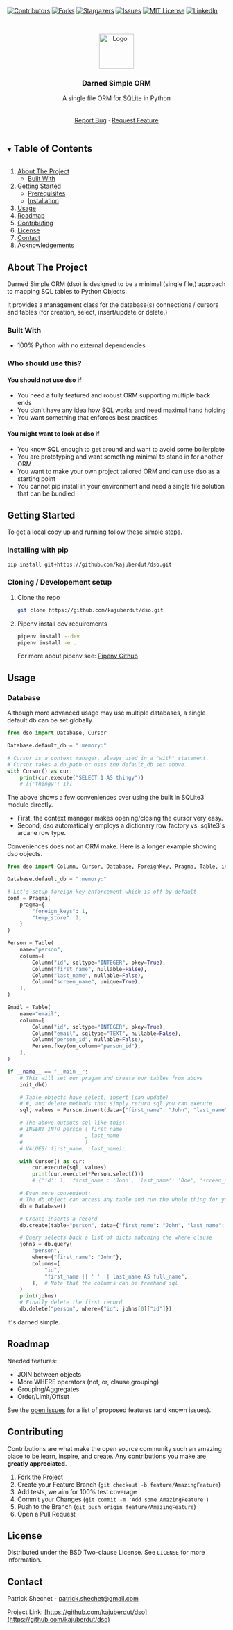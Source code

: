 <!--
*** Thanks for checking out the Best-README-Template. If you have a suggestion
*** that would make this better, please fork the repo and create a pull request
*** or simply open an issue with the tag "enhancement".
*** Thanks again! Now go create something AMAZING! :D
***
***
***
*** To avoid retyping too much info. Do a search and replace for the following:
*** kajuberdut, dso, twitter_handle, patrick.shechet@gmail.com, Darned Simple ORM, A single file ORM for SQLite in Python
-->



<!-- PROJECT SHIELDS -->
<!--
*** I'm using markdown "reference style" links for readability.
*** Reference links are enclosed in brackets [ ] instead of parentheses ( ).
*** See the bottom of this document for the declaration of the reference variables
*** for contributors-url, forks-url, etc. This is an optional, concise syntax you may use.
*** https://www.markdownguide.org/basic-syntax/#reference-style-links
-->
[![Contributors][contributors-shield]][contributors-url]
[![Forks][forks-shield]][forks-url]
[![Stargazers][stars-shield]][stars-url]
[![Issues][issues-shield]][issues-url]
[![MIT License][license-shield]][license-url]
[![LinkedIn][linkedin-shield]][linkedin-url]



<!-- PROJECT LOGO -->
<br />
<p align="center">
  <a href="https://github.com/kajuberdut/dso">
    <img src="images/logo.png" alt="Logo" width="80" height="80">
  </a>

  <h3 align="center">Darned Simple ORM</h3>

  <p align="center">
    A single file ORM for SQLite in Python
    <br />
    <!-- <a href="https://github.com/kajuberdut/dso"><strong>Explore the docs »</strong></a> -->
    <br />
    <br />
    <!-- <a href="https://github.com/kajuberdut/dso">View Demo</a> -->
    <!-- · -->
    <a href="https://github.com/kajuberdut/dso/issues">Report Bug</a>
    ·
    <a href="https://github.com/kajuberdut/dso/issues">Request Feature</a>
  </p>
</p>



<!-- TABLE OF CONTENTS -->
<details open="open">
  <summary><h2 style="display: inline-block">Table of Contents</h2></summary>
  <ol>
    <li>
      <a href="#about-the-project">About The Project</a>
      <ul>
        <li><a href="#built-with">Built With</a></li>
      </ul>
    </li>
    <li>
      <a href="#getting-started">Getting Started</a>
      <ul>
        <li><a href="#prerequisites">Prerequisites</a></li>
        <li><a href="#installation">Installation</a></li>
      </ul>
    </li>
    <li><a href="#usage">Usage</a></li>
    <li><a href="#roadmap">Roadmap</a></li>
    <li><a href="#contributing">Contributing</a></li>
    <li><a href="#license">License</a></li>
    <li><a href="#contact">Contact</a></li>
    <li><a href="#acknowledgements">Acknowledgements</a></li>
  </ol>
</details>



<!-- ABOUT THE PROJECT -->
## About The Project

Darned Simple ORM (dso) is designed to be a minimal (single file,) approach to mapping SQL tables to Python Objects.

It provides a management class for the database(s) connections / cursors and tables (for creation, select, insert/update or delete.)


### Built With

* 100% Python with no external dependencies

### Who should use this?
#### You should **not** use dso if
* You need a fully featured and robust ORM supporting multiple back ends
* You don't have any idea how SQL works and need maximal hand holding
* You want something that enforces best practices

#### You might want to look at dso if
* You know SQL enough to get around and want to avoid some boilerplate
* You are prototyping and want something minimal to stand in for another ORM
* You want to make your own project tailored ORM and can use dso as a starting point
* You cannot pip install in your environment and need a single file solution that can be bundled

<!-- GETTING STARTED -->
## Getting Started

To get a local copy up and running follow these simple steps.

### Installing with pip

  ```sh
  pip install git+https://github.com/kajuberdut/dso.git
  ```

### Cloning / Developement setup

1. Clone the repo
   ```sh
   git clone https://github.com/kajuberdut/dso.git
   ```
2. Pipenv install dev requirements
   ```sh
   pipenv install --dev
   pipenv install -e .
   ```
   For more about pipenv see: [Pipenv Github](https://github.com/pypa/pipenv)



<!-- USAGE EXAMPLES -->
## Usage

### Database
Although more advanced usage may use multiple databases, a single default db can be set globally.

```python
from dso import Database, Cursor

Database.default_db = ":memory:"

# Cursor is a context manager, always used in a "with" statement.
# Cursor takes a db_path or uses the default_db set above.
with Cursor() as cur:
    print(cur.execute("SELECT 1 AS thingy"))
    # [{'thingy': 1}]
```

The above shows a few conveniences over using the built in SQLite3 module directly. 
* First, the context manager makes opening/closing the cursor very easy. 
* Second, dso automatically employs a dictionary row factory vs. sqlite3's arcane row type.

Conveniences does not an ORM make. Here is a longer example showing dso objects.

```python
from dso import Column, Cursor, Database, ForeignKey, Pragma, Table, init_db

Database.default_db = ":memory:"

# Let's setup foreign key enforcement which is off by default
conf = Pragma(
    pragma={
        "foreign_keys": 1,
        "temp_store": 2,
    }
)

Person = Table(
    name="person",
    column=[
        Column("id", sqltype="INTEGER", pkey=True),
        Column("first_name", nullable=False),
        Column("last_name", nullable=False),
        Column("screen_name", unique=True),
    ],
)

Email = Table(
    name="email",
    column=[
        Column("id", sqltype="INTEGER", pkey=True),
        Column("email", sqltype="TEXT", nullable=False),
        Column("person_id", nullable=False),
        Person.fkey(on_column="person_id"),
    ],
)

if __name__ == "__main__":
    # This will set our pragam and create our tables from above
    init_db()

    # Table objects have select, insert (can update)
    # #, and delete methods that simply return sql you can execute
    sql, values = Person.insert(data={"first_name": "John", "last_name": "Doe"})

    # The above outputs sql like this:
    # INSERT INTO person ( first_name
    #                    , last_name
    #                    )
    # VALUES(:first_name, :last_name);

    with Cursor() as cur:
        cur.execute(sql, values)
        print(cur.execute(*Person.select()))
        # {'id': 1, 'first_name': 'John', 'last_name': 'Doe', 'screen_name': None}

    # Even more convenient:
    # The db object can access any table and run the whole thing for you.
    db = Database()

    # Create inserts a record
    db.create(table="person", data={"first_name": "John", "last_name": "Doe"})

    # Query selects back a list of dicts matching the where clause
    johns = db.query(
        "person",
        where={"first_name": "John"},
        columns=[
            "id",
            "first_name || ' ' || last_name AS full_name",
        ],  # Note that the columns can be freehand sql
    )
    print(johns)
    # Finally delete the first record
    db.delete("person", where={"id": johns[0]["id"]})

```

It's darned simple.


<!-- ROADMAP -->
## Roadmap

Needed features:
* JOIN between objects
* More WHERE operators (not, or, clause grouping)
* Grouping/Aggregates
* Order/Limit/Offset

See the [open issues](https://github.com/kajuberdut/dso/issues) for a list of proposed features (and known issues).



<!-- CONTRIBUTING -->
## Contributing

Contributions are what make the open source community such an amazing place to be learn, inspire, and create. Any contributions you make are **greatly appreciated**.

1. Fork the Project
2. Create your Feature Branch (`git checkout -b feature/AmazingFeature`)
3. Add tests, we aim for 100% test coverage
4. Commit your Changes (`git commit -m 'Add some AmazingFeature'`)
5. Push to the Branch (`git push origin feature/AmazingFeature`)
6. Open a Pull Request



<!-- LICENSE -->
## License

Distributed under the BSD Two-clause License. See `LICENSE` for more information.



<!-- CONTACT -->
## Contact

Patrick Shechet - patrick.shechet@gmail.com

Project Link: [https://github.com/kajuberdut/dso](https://github.com/kajuberdut/dso)




<!-- MARKDOWN LINKS & IMAGES -->
<!-- https://www.markdownguide.org/basic-syntax/#reference-style-links -->
[contributors-shield]: https://img.shields.io/github/contributors/kajuberdut/dso.svg?style=for-the-badge
[contributors-url]: https://github.com/kajuberdut/dso/graphs/contributors
[forks-shield]: https://img.shields.io/github/forks/kajuberdut/dso.svg?style=for-the-badge
[forks-url]: https://github.com/kajuberdut/dso/network/members
[stars-shield]: https://img.shields.io/github/stars/kajuberdut/dso.svg?style=for-the-badge
[stars-url]: https://github.com/kajuberdut/dso/stargazers
[issues-shield]: https://img.shields.io/github/issues/kajuberdut/dso.svg?style=for-the-badge
[issues-url]: https://github.com/kajuberdut/dso/issues
[license-shield]: https://img.shields.io/badge/License-BSD%202--Clause-orange.svg?style=for-the-badge
[license-url]: https://github.com/kajuberdut/dso/blob/main/LICENSE
[linkedin-shield]: https://img.shields.io/badge/-LinkedIn-black.svg?style=for-the-badge&logo=linkedin&colorB=555
[linkedin-url]: https://www.linkedin.com/in/patrick-shechet